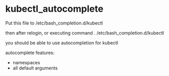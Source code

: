 # kubectl_autocomplete

Put this file to /etc/bash_completion.d/kubectl

then after relogin, or executing command . /etc/bash_completion.d/kubectl

you should be able to use autocompletion for kubectl

autocomplete features:
- namespaces
- all default arguments
